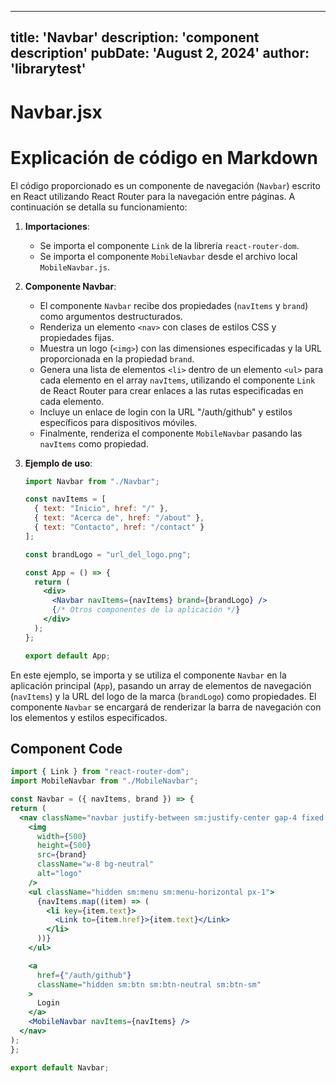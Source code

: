 ---
  title: 'Navbar'
  description: 'component description'
  pubDate: 'August 2, 2024'
  author: 'librarytest'
  ---
  
  
  
  # Navbar.jsx
  # Explicación de código en Markdown

El código proporcionado es un componente de navegación (`Navbar`) escrito en React utilizando React Router para la navegación entre páginas. A continuación se detalla su funcionamiento:

1. **Importaciones**:
   - Se importa el componente `Link` de la librería `react-router-dom`.
   - Se importa el componente `MobileNavbar` desde el archivo local `MobileNavbar.js`.

2. **Componente Navbar**:
   - El componente `Navbar` recibe dos propiedades (`navItems` y `brand`) como argumentos destructurados.
   - Renderiza un elemento `<nav>` con clases de estilos CSS y propiedades fijas.
   - Muestra un logo (`<img>`) con las dimensiones especificadas y la URL proporcionada en la propiedad `brand`.
   - Genera una lista de elementos `<li>` dentro de un elemento `<ul>` para cada elemento en el array `navItems`, utilizando el componente `Link` de React Router para crear enlaces a las rutas especificadas en cada elemento.
   - Incluye un enlace de login con la URL "/auth/github" y estilos específicos para dispositivos móviles.
   - Finalmente, renderiza el componente `MobileNavbar` pasando las `navItems` como propiedad.

3. **Ejemplo de uso**:
   ```jsx
   import Navbar from "./Navbar";

   const navItems = [
     { text: "Inicio", href: "/" },
     { text: "Acerca de", href: "/about" },
     { text: "Contacto", href: "/contact" }
   ];

   const brandLogo = "url_del_logo.png";

   const App = () => {
     return (
       <div>
         <Navbar navItems={navItems} brand={brandLogo} />
         {/* Otros componentes de la aplicación */}
       </div>
     );
   };

   export default App;
   ```

En este ejemplo, se importa y se utiliza el componente `Navbar` en la aplicación principal (`App`), pasando un array de elementos de navegación (`navItems`) y la URL del logo de la marca (`brandLogo`) como propiedades. El componente `Navbar` se encargará de renderizar la barra de navegación con los elementos y estilos especificados.
  
  ## Component Code
  ```jsx
  import { Link } from "react-router-dom";
import MobileNavbar from "./MobileNavbar";

const Navbar = ({ navItems, brand }) => {
  return (
    <nav className="navbar justify-between sm:justify-center gap-4 fixed bg-base-100 z-40 border-b-2 border-black">
      <img
        width={500}
        height={500}
        src={brand}
        className="w-8 bg-neutral"
        alt="logo"
      />
      <ul className="hidden sm:menu sm:menu-horizontal px-1">
        {navItems.map((item) => (
          <li key={item.text}>
            <Link to={item.href}>{item.text}</Link>
          </li>
        ))}
      </ul>

      <a
        href={"/auth/github"}
        className="hidden sm:btn sm:btn-neutral sm:btn-sm"
      >
        Login
      </a>
      <MobileNavbar navItems={navItems} />
    </nav>
  );
};

export default Navbar;
  ```
  